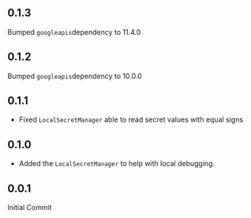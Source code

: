 ## 0.1.3

Bumped `googleapis`dependency to 11.4.0

## 0.1.2

Bumped `googleapis`dependency to 10.0.0

## 0.1.1

- Fixed `LocalSecretManager` able to read secret values with equal signs

## 0.1.0

- Added the `LocalSecretManager` to help with local debugging.

## 0.0.1

Initial Commit
